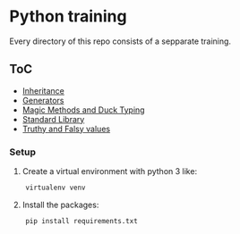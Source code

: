 # Python training

Every directory of this repo consists of a sepparate training.

## ToC

- [Inheritance](inheritance/)
- [Generators](generators/)
- [Magic Methods and Duck Typing](magic/)
- [Standard Library](stdlib/)
- [Truthy and Falsy values](bool/)

### Setup

1. Create a virtual environment with python 3 like:

```bash
    virtualenv venv
```

2. Install the packages:

```bash
    pip install requirements.txt
```
